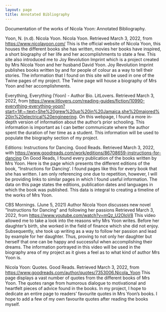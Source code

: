 ```yaml
---
layout: page
title: Annotated Bibliography
---
```


Documentation of the works of Nicola Yoon: Annotated Bibliography.

Yoon, N. (n.d). Nicola Yoon. Nicola Yoon. Retrieved March 3, 2022, from  https://www.nicolayoon.com/ 
This is the official website of Nicola Yoon, this houses the different books she has written, movies her books have inspired, a short biography of her life and her accomplishments to state a few. This site also introduced me to Joy Revolution Imprint which is a project created by Mrs Nicola Yoon and her husband David Yoon. Joy Revolution Imprint publishes books written by and for people of colour as a way to tell their stories. The information that I found on this site will be used in one of the Twine pages of my project. The Twine page will house a biography of Mrs Yoon and her accomplishments.

Everything, Everything (Yoon) - Author Bio. LitLovers. Retrieved March 3, 2022, from https://www.litlovers.com/reading-guides/fiction/10990-everything-everything-yoon?start=1#:~:text=She%20grew%20up%20in%20Jamaica,she%20majored%20in%20electrical%20engineering. 
On this webpage, I found a more in-depth version of information about the author’s prior schooling. This information is important as I can better communicate where the author spent the duration of her time as a student. This information will be used to populate the biography section of my project. 

Editions: Instructions for Dancing. Good Reads. Retrieved March 3, 2022, with https://www.goodreads.com/work/editions/86708659-instructions-for-dancing
On Good Reads, I found every publication of the books written by Mrs Yoon. Here is the page which presents the different editions of the book, “Instructions for Dancing‘. I found pages like this for every book that she has written. I am only referencing one due to repetition, however, I will be providing links to similar pages in which I found useful information. The data on this page states the editions, publication dates and languages in which the book was published. This data is integral to creating a timeline of the works of Mrs Yoon.

CBS Mornings. (June 5, 2021) Author Nicola Yoon discusses new novel "Instructions for Dancing" and following her passions Retrieved March 3, 2022, from https://www.youtube.com/watch?v=mQz_U2OloV8 
This video allowed me to take a look into the reasons why Mrs Yoon writes. Before her daughter’s birth, she worked in the field of finance which she did not enjoy. Subsequently, she took up writing as a way to follow her passion and lead by example for her daughter. Thus, proving to not only her daughter but herself that one can be happy and successful when accomplishing their dreams. The information portrayed in this video will be used in the biography area of my project as it gives a feel as to what kind of author Mrs Yoon is.

Nicola Yoon: Quotes. Good Reads. Retrieved March 3, 2022, from https://www.goodreads.com/author/quotes/7353006.Nicola_Yoon
This page displays a vast number of quotes from the different books of Mrs Yoon. The quotes range from humorous dialogue to motivational and heartfelt pieces of advice found in the books. In my project, I hope to dedicate an entire page to readers’ favourite quotes in Mrs Yoon’s books. I hope to add a few of my own favourite quotes after reading the books myself.
